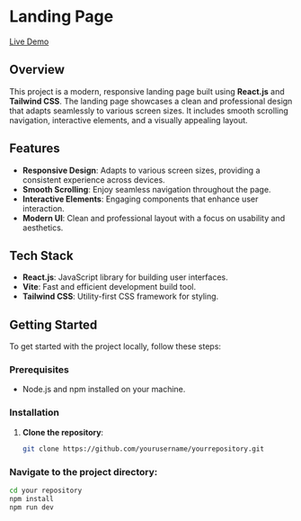 # Landing Page

[Live Demo](https://aburkelandingpage.netlify.app/)

## Overview

This project is a modern, responsive landing page built using **React.js** and **Tailwind CSS**. The landing page showcases a clean and professional design that adapts seamlessly to various screen sizes. It includes smooth scrolling navigation, interactive elements, and a visually appealing layout.

## Features

- **Responsive Design**: Adapts to various screen sizes, providing a consistent experience across devices.
- **Smooth Scrolling**: Enjoy seamless navigation throughout the page.
- **Interactive Elements**: Engaging components that enhance user interaction.
- **Modern UI**: Clean and professional layout with a focus on usability and aesthetics.
  
## Tech Stack

- **React.js**: JavaScript library for building user interfaces.
- **Vite**: Fast and efficient development build tool.
- **Tailwind CSS**: Utility-first CSS framework for styling.

## Getting Started

To get started with the project locally, follow these steps:

### Prerequisites

- Node.js and npm installed on your machine.

### Installation

1. **Clone the repository**:

   ```bash
   git clone https://github.com/yourusername/yourrepository.git
   
### Navigate to the project directory:

```bash
cd your repository
npm install
npm run dev
